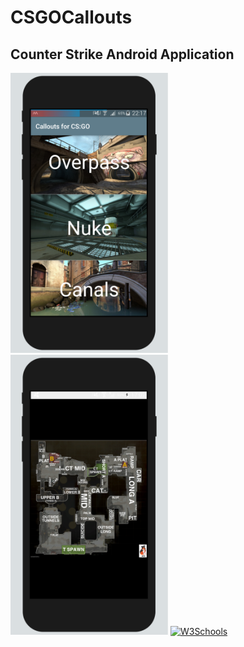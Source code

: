 # CSGOCallouts

## Counter Strike  Android Application 


<img src="https://github.com/TomSnus/CSGOCallouts/blob/master/screens/screenshot_1.png" display: block width=50% height=50%>
<img src="https://github.com/TomSnus/CSGOCallouts/blob/master/screens/screenshot_4.png" display: block width=50% height=50%>

 <a href="https://play.google.com/store/apps/details?id=com.csgo.sentes.csgocallouts">
<img border="0" alt="W3Schools" src="https://cloud.githubusercontent.com/assets/5692567/10923351/6b688a92-8278-11e5-9973-8ffbf3c5cc52.png" width=25% height=25%>
